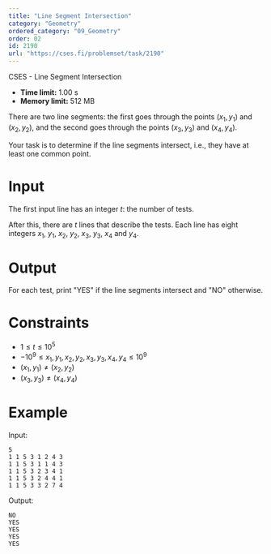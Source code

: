 ```yaml
---
title: "Line Segment Intersection"
category: "Geometry"
ordered_category: "09_Geometry"
order: 02
id: 2190
url: "https://cses.fi/problemset/task/2190"
---
```


CSES - Line Segment Intersection

  * **Time limit:** 1.00 s
  * **Memory limit:** 512 MB

There are two line segments: the first goes through the points $(x_1,y_1)$ and
$(x_2,y_2)$, and the second goes through the points $(x_3,y_3)$ and
$(x_4,y_4)$.

Your task is to determine if the line segments intersect, i.e., they have at
least one common point.

# Input

The first input line has an integer $t$: the number of tests.

After this, there are $t$ lines that describe the tests. Each line has eight
integers $x_1$, $y_1$, $x_2$, $y_2$, $x_3$, $y_3$, $x_4$ and $y_4$.

# Output

For each test, print "YES" if the line segments intersect and "NO" otherwise.

# Constraints

  * $1 \le t \le 10^5$
  * $-10^9 \le x_1, y_1, x_2, y_2, x_3, y_3, x_4, y_4 \le 10^9$
  * $(x_1,y_1) \neq (x_2,y_2)$
  * $(x_3,y_3) \neq (x_4,y_4)$

# Example

Input:

    
    
    5
    1 1 5 3 1 2 4 3
    1 1 5 3 1 1 4 3
    1 1 5 3 2 3 4 1
    1 1 5 3 2 4 4 1
    1 1 5 3 3 2 7 4
    

Output:

    
    
    NO
    YES
    YES
    YES
    YES
    

